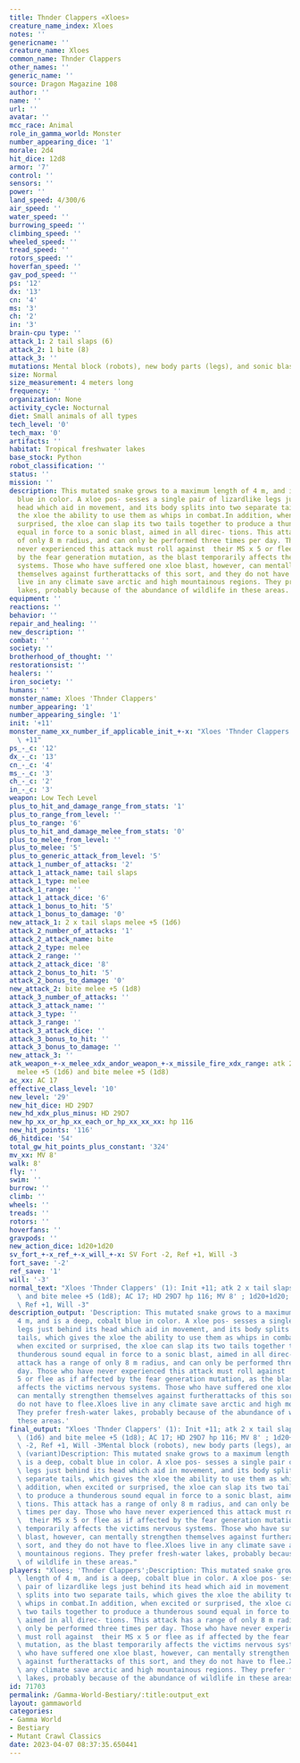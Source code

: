 ```yaml
---
title: Thnder Clappers «Xloes»
creature_name_index: Xloes
notes: ''
genericname: ''
creature_name: Xloes
common_name: Thnder Clappers
other_names: ''
generic_name: ''
source: Dragon Magazine 108
author: ''
name: ''
url: ''
avatar: ''
mcc_race: Animal
role_in_gamma_world: Monster
number_appearing_dice: '1'
morale: 2d4
hit_dice: 12d8
armor: '7'
control: ''
sensors: ''
power: ''
land_speed: 4/300/6
air_speed: ''
water_speed: ''
burrowing_speed: ''
climbing_speed: ''
wheeled_speed: ''
tread_speed: ''
rotors_speed: ''
hoverfan_speed: ''
gav_pod_speed: ''
ps: '12'
dx: '13'
cn: '4'
ms: '3'
ch: '2'
in: '3'
brain-cpu type: ''
attack_1: 2 tail slaps (6)
attack_2: 1 bite (8)
attack_3: ''
mutations: Mental block (robots), new body parts (legs), and sonic blast (variant)
size: Normal
size_measurement: 4 meters long
frequency: ''
organization: None
activity_cycle: Nocturnal
diet: Small animals of all types
tech_level: '0'
tech_max: '0'
artifacts: ''
habitat: Tropical freshwater lakes
base_stock: Python
robot_classification: ''
status: ''
mission: ''
description: This mutated snake grows to a maximum length of 4 m, and is a deep, cobalt
  blue in color. A xloe pos- sesses a single pair of lizardlike legs just behind its
  head which aid in movement, and its body splits into two separate tails, which gives
  the xloe the ability to use them as whips in combat.In addition, when excited or
  surprised, the xloe can slap its two tails together to produce a thunderous sound
  equal in force to a sonic blast, aimed in all direc- tions. This attack has a range
  of only 8 m radius, and can only be performed three times per day. Those who have
  never experienced this attack must roll against  their MS x 5 or flee as if affected
  by the fear generation mutation, as the blast temporarily affects the victims nervous
  systems. Those who have suffered one xloe blast, however, can mentally strengthen
  themselves against furtherattacks of this sort, and they do not have to flee.Xloes
  live in any climate save arctic and high mountainous regions. They prefer fresh-water
  lakes, probably because of the abundance of wildlife in these areas.
equipment: ''
reactions: ''
behavior: ''
repair_and_healing: ''
new_description: ''
combat: ''
society: ''
brotherhood_of_thought: ''
restorationsist: ''
healers: ''
iron_society: ''
humans: ''
monster_name: Xloes 'Thnder Clappers'
number_appearing: '1'
number_appearing_single: '1'
init: '+11'
monster_name_xx_number_if_applicable_init_+-x: "Xloes 'Thnder Clappers' (1): Init\
  \ +11"
ps_-_c: '12'
dx_-_c: '13'
cn_-_c: '4'
ms_-_c: '3'
ch_-_c: '2'
in_-_c: '3'
weapon: Low Tech Level
plus_to_hit_and_damage_range_from_stats: '1'
plus_to_range_from_level: ''
plus_to_range: '6'
plus_to_hit_and_damage_melee_from_stats: '0'
plus_to_melee_from_level: ''
plus_to_melee: '5'
plus_to_generic_attack_from_level: '5'
attack_1_number_of_attacks: '2'
attack_1_attack_name: tail slaps
attack_1_type: melee
attack_1_range: ''
attack_1_attack_dice: '6'
attack_1_bonus_to_hit: '5'
attack_1_bonus_to_damage: '0'
new_attack_1: 2 x tail slaps melee +5 (1d6)
attack_2_number_of_attacks: '1'
attack_2_attack_name: bite
attack_2_type: melee
attack_2_range: ''
attack_2_attack_dice: '8'
attack_2_bonus_to_hit: '5'
attack_2_bonus_to_damage: '0'
new_attack_2: bite melee +5 (1d8)
attack_3_number_of_attacks: ''
attack_3_attack_name: ''
attack_3_type: ''
attack_3_range: ''
attack_3_attack_dice: ''
attack_3_bonus_to_hit: ''
attack_3_bonus_to_damage: ''
new_attack_3: ''
atk_weapon_+-x_melee_xdx_andor_weapon_+-x_missile_fire_xdx_range: atk 2 x tail slaps
  melee +5 (1d6) and bite melee +5 (1d8)
ac_xx: AC 17
effective_class_level: '10'
new_level: '29'
new_hit_dice: HD 29D7
new_hd_xdx_plus_minus: HD 29D7
new_hp_xx_or_hp_xx_each_or_hp_xx_xx_xx: hp 116
new_hit_points: '116'
d6_hitdice: '54'
total_gw_hit_points_plus_constant: '324'
mv_xx: MV 8'
walk: 8'
fly: ''
swim: ''
burrow: ''
climb: ''
wheels: ''
treads: ''
rotors: ''
hoverfans: ''
gravpods: ''
new_action_dice: 1d20+1d20
sv_fort_+-x_ref_+-x_will_+-x: SV Fort -2, Ref +1, Will -3
fort_save: '-2'
ref_save: '1'
will: '-3'
normal_text: "Xloes 'Thnder Clappers' (1): Init +11; atk 2 x tail slaps melee +5 (1d6)\
  \ and bite melee +5 (1d8); AC 17; HD 29D7 hp 116; MV 8' ; 1d20+1d20; SV Fort -2,\
  \ Ref +1, Will -3"
description_output: 'Description: This mutated snake grows to a maximum length of
  4 m, and is a deep, cobalt blue in color. A xloe pos- sesses a single pair of lizardlike
  legs just behind its head which aid in movement, and its body splits into two separate
  tails, which gives the xloe the ability to use them as whips in combat.In addition,
  when excited or surprised, the xloe can slap its two tails together to produce a
  thunderous sound equal in force to a sonic blast, aimed in all direc- tions. This
  attack has a range of only 8 m radius, and can only be performed three times per
  day. Those who have never experienced this attack must roll against  their MS x
  5 or flee as if affected by the fear generation mutation, as the blast temporarily
  affects the victims nervous systems. Those who have suffered one xloe blast, however,
  can mentally strengthen themselves against furtherattacks of this sort, and they
  do not have to flee.Xloes live in any climate save arctic and high mountainous regions.
  They prefer fresh-water lakes, probably because of the abundance of wildlife in
  these areas.'
final_output: "Xloes 'Thnder Clappers' (1): Init +11; atk 2 x tail slaps melee +5\
  \ (1d6) and bite melee +5 (1d8); AC 17; HD 29D7 hp 116; MV 8' ; 1d20+1d20; SV Fort\
  \ -2, Ref +1, Will -3Mental block (robots), new body parts (legs), and sonic blast\
  \ (variant)Description: This mutated snake grows to a maximum length of 4 m, and\
  \ is a deep, cobalt blue in color. A xloe pos- sesses a single pair of lizardlike\
  \ legs just behind its head which aid in movement, and its body splits into two\
  \ separate tails, which gives the xloe the ability to use them as whips in combat.In\
  \ addition, when excited or surprised, the xloe can slap its two tails together\
  \ to produce a thunderous sound equal in force to a sonic blast, aimed in all direc-\
  \ tions. This attack has a range of only 8 m radius, and can only be performed three\
  \ times per day. Those who have never experienced this attack must roll against\
  \  their MS x 5 or flee as if affected by the fear generation mutation, as the blast\
  \ temporarily affects the victims nervous systems. Those who have suffered one xloe\
  \ blast, however, can mentally strengthen themselves against furtherattacks of this\
  \ sort, and they do not have to flee.Xloes live in any climate save arctic and high\
  \ mountainous regions. They prefer fresh-water lakes, probably because of the abundance\
  \ of wildlife in these areas."
players: "Xloes; 'Thnder Clappers';Description: This mutated snake grows to a maximum\
  \ length of 4 m, and is a deep, cobalt blue in color. A xloe pos- sesses a single\
  \ pair of lizardlike legs just behind its head which aid in movement, and its body\
  \ splits into two separate tails, which gives the xloe the ability to use them as\
  \ whips in combat.In addition, when excited or surprised, the xloe can slap its\
  \ two tails together to produce a thunderous sound equal in force to a sonic blast,\
  \ aimed in all direc- tions. This attack has a range of only 8 m radius, and can\
  \ only be performed three times per day. Those who have never experienced this attack\
  \ must roll against  their MS x 5 or flee as if affected by the fear generation\
  \ mutation, as the blast temporarily affects the victims nervous systems. Those\
  \ who have suffered one xloe blast, however, can mentally strengthen themselves\
  \ against furtherattacks of this sort, and they do not have to flee.Xloes live in\
  \ any climate save arctic and high mountainous regions. They prefer fresh-water\
  \ lakes, probably because of the abundance of wildlife in these areas.|"
id: 71703
permalink: /Gamma-World-Bestiary/:title:output_ext
layout: gammaworld
categories:
- Gamma World
- Bestiary
- Mutant Crawl Classics
date: 2023-04-07 08:37:35.650441
---
```

